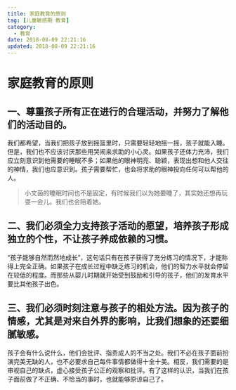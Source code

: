 ```yaml
---
title: 家庭教育的原则
tag: [儿童敏感期 教育]
category:
  - 教育
date: 2018-08-09 22:21:16
updated: 2018-08-09 22:21:16
---
```


# 家庭教育的原则

## 一、尊重孩子所有正在进行的合理活动，并努力了解他们的活动目的。

我们都希望，当我们把孩子放到摇篮里时，只需要轻轻地摇一摇，孩子就能入睡。但是，我们也不应该讨厌那些用哭闹来求助的小心灵。如果孩子还体力充沛，我们应立刻意识到他需要的睡眠不多；如果他的眼神明亮、聪颖，表现出想和他人交往的神情，我们也应意识到。孩子需要帮忙，也会将求助的眼神投向任何可以帮他的人。

> 小文茵的睡眠时间也不是固定，有时候我们以为她要睡了，其实她还想再玩耍一会儿。我们也会陪着她。

## 二、我们必须全力支持孩子活动的愿望，培养孩子形成独立的个性，不让孩子养成依赖的习惯。

“孩子能够自然而然地成长”，这句话只有在孩子获得了充分练习的情况下，才能称得上完全正确。如果孩子在成长过程中缺乏练习的机会，他们的智力水平就会停留在较低的程度。而那些从婴儿时期就开始受到鼓励和引导的孩子，他们的发育水平要比其他孩子出色。

## 三、我们必须时刻注意与孩子的相处方法。因为孩子的情感，尤其是对来自外界的影响，比我们想象的还要细腻敏感。

孩子会有什么说什么，他们会批评、指责成人的不当之处。我们不必在孩子面前扮演完美无缺的人，也不必要求自己每件事情都做得十全十美。相反，我们需要的是审视自己的缺点，虚心接受孩子公正的观察和批评。有了这样的认识，当我们在孩子面前做了不正确、不恰当的事时，也就能够原谅自己了。
